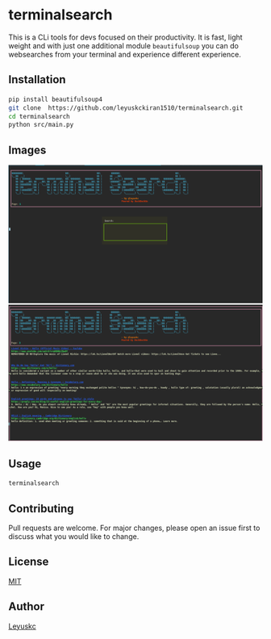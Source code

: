 # terminalsearch
This is a CLi tools for devs focused on their productivity. It is fast, light weight and with just one additional module `beautifulsoup` you can do websearches from your terminal and experience different experience.

## Installation
```bash
pip install beautifulsoup4
git clone  https://github.com/leyuskckiran1510/terminalsearch.git
cd terminalsearch
python src/main.py
```

## Images
![First_Page](./images/initial.png)
![Search_Results](./images/results.png)

## Usage
```bash
terminalsearch
```

## Contributing
Pull requests are welcome. For major changes, please open an issue first to discuss what you would like to change.

## License
[MIT](./LICENSE)

## Author
[Leyuskc](https://github.com/leyuskckiran1510)
